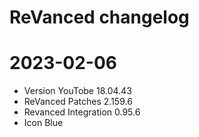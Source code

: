 # ReVanced changelog

# 2023-02-06
- Version YouTobe 18.04.43
- ReVanced Patches 2.159.6
- Revanced Integration 0.95.6
- Icon Blue
